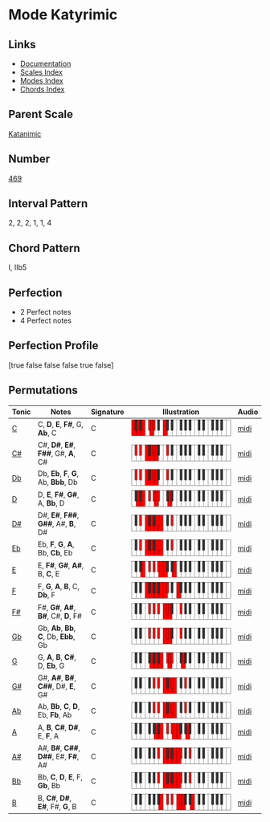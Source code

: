# Mode Katyrimic

## Links

- [Documentation](README.md)
- [Scales Index](Scales.md)
- [Modes Index](Modes.md)
- [Chords Index](Chords.md)

## Parent Scale

[Katanimic](ScaleKatanimic.md)

## Number

[469](https://ianring.com/musictheory/scales/469)

## Interval Pattern

2, 2, 2, 1, 1, 4

## Chord Pattern

I, IIb5

## Perfection

- 2 Perfect notes
- 4 Perfect notes

## Perfection Profile

[true false false false true false]

## Permutations

| Tonic | Notes | Signature | Illustration | Audio |
|-------|-------|-----------|--------------|-------|
| [C](ModeCNaturalKatyrimic.md) | C, **D**, **E**, **F#**, G, **Ab**, C | C | ![CNaturalKatyrimic](ModeCNaturalKatyrimic.png) | [midi](https://github.com/edipermadi/music/blob/main/docs/ModeCNaturalKatyrimic.mid?raw=true) |
| [C#](ModeCSharpKatyrimic.md) | C#, **D#**, **E#**, **F##**, G#, **A**, C# | C | ![CSharpKatyrimic](ModeCSharpKatyrimic.png) | [midi](https://github.com/edipermadi/music/blob/main/docs/ModeCSharpKatyrimic.mid?raw=true) |
| [Db](ModeDFlatKatyrimic.md) | Db, **Eb**, **F**, **G**, Ab, **Bbb**, Db | C | ![DFlatKatyrimic](ModeDFlatKatyrimic.png) | [midi](https://github.com/edipermadi/music/blob/main/docs/ModeDFlatKatyrimic.mid?raw=true) |
| [D](ModeDNaturalKatyrimic.md) | D, **E**, **F#**, **G#**, A, **Bb**, D | C | ![DNaturalKatyrimic](ModeDNaturalKatyrimic.png) | [midi](https://github.com/edipermadi/music/blob/main/docs/ModeDNaturalKatyrimic.mid?raw=true) |
| [D#](ModeDSharpKatyrimic.md) | D#, **E#**, **F##**, **G##**, A#, **B**, D# | C | ![DSharpKatyrimic](ModeDSharpKatyrimic.png) | [midi](https://github.com/edipermadi/music/blob/main/docs/ModeDSharpKatyrimic.mid?raw=true) |
| [Eb](ModeEFlatKatyrimic.md) | Eb, **F**, **G**, **A**, Bb, **Cb**, Eb | C | ![EFlatKatyrimic](ModeEFlatKatyrimic.png) | [midi](https://github.com/edipermadi/music/blob/main/docs/ModeEFlatKatyrimic.mid?raw=true) |
| [E](ModeENaturalKatyrimic.md) | E, **F#**, **G#**, **A#**, B, **C**, E | C | ![ENaturalKatyrimic](ModeENaturalKatyrimic.png) | [midi](https://github.com/edipermadi/music/blob/main/docs/ModeENaturalKatyrimic.mid?raw=true) |
| [F](ModeFNaturalKatyrimic.md) | F, **G**, **A**, **B**, C, **Db**, F | C | ![FNaturalKatyrimic](ModeFNaturalKatyrimic.png) | [midi](https://github.com/edipermadi/music/blob/main/docs/ModeFNaturalKatyrimic.mid?raw=true) |
| [F#](ModeFSharpKatyrimic.md) | F#, **G#**, **A#**, **B#**, C#, **D**, F# | C | ![FSharpKatyrimic](ModeFSharpKatyrimic.png) | [midi](https://github.com/edipermadi/music/blob/main/docs/ModeFSharpKatyrimic.mid?raw=true) |
| [Gb](ModeGFlatKatyrimic.md) | Gb, **Ab**, **Bb**, **C**, Db, **Ebb**, Gb | C | ![GFlatKatyrimic](ModeGFlatKatyrimic.png) | [midi](https://github.com/edipermadi/music/blob/main/docs/ModeGFlatKatyrimic.mid?raw=true) |
| [G](ModeGNaturalKatyrimic.md) | G, **A**, **B**, **C#**, D, **Eb**, G | C | ![GNaturalKatyrimic](ModeGNaturalKatyrimic.png) | [midi](https://github.com/edipermadi/music/blob/main/docs/ModeGNaturalKatyrimic.mid?raw=true) |
| [G#](ModeGSharpKatyrimic.md) | G#, **A#**, **B#**, **C##**, D#, **E**, G# | C | ![GSharpKatyrimic](ModeGSharpKatyrimic.png) | [midi](https://github.com/edipermadi/music/blob/main/docs/ModeGSharpKatyrimic.mid?raw=true) |
| [Ab](ModeAFlatKatyrimic.md) | Ab, **Bb**, **C**, **D**, Eb, **Fb**, Ab | C | ![AFlatKatyrimic](ModeAFlatKatyrimic.png) | [midi](https://github.com/edipermadi/music/blob/main/docs/ModeAFlatKatyrimic.mid?raw=true) |
| [A](ModeANaturalKatyrimic.md) | A, **B**, **C#**, **D#**, E, **F**, A | C | ![ANaturalKatyrimic](ModeANaturalKatyrimic.png) | [midi](https://github.com/edipermadi/music/blob/main/docs/ModeANaturalKatyrimic.mid?raw=true) |
| [A#](ModeASharpKatyrimic.md) | A#, **B#**, **C##**, **D##**, E#, **F#**, A# | C | ![ASharpKatyrimic](ModeASharpKatyrimic.png) | [midi](https://github.com/edipermadi/music/blob/main/docs/ModeASharpKatyrimic.mid?raw=true) |
| [Bb](ModeBFlatKatyrimic.md) | Bb, **C**, **D**, **E**, F, **Gb**, Bb | C | ![BFlatKatyrimic](ModeBFlatKatyrimic.png) | [midi](https://github.com/edipermadi/music/blob/main/docs/ModeBFlatKatyrimic.mid?raw=true) |
| [B](ModeBNaturalKatyrimic.md) | B, **C#**, **D#**, **E#**, F#, **G**, B | C | ![BNaturalKatyrimic](ModeBNaturalKatyrimic.png) | [midi](https://github.com/edipermadi/music/blob/main/docs/ModeBNaturalKatyrimic.mid?raw=true) |
